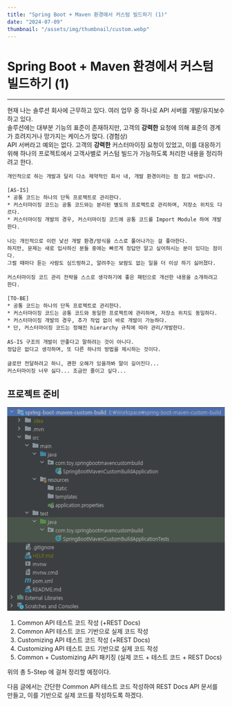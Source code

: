 ```yaml
---
title: "Spring Boot + Maven 환경에서 커스텀 빌드하기 (1)"
date: "2024-07-09"
thumbnail: "/assets/img/thumbnail/custom.webp"
---
```


# Spring Boot + Maven 환경에서 커스텀 빌드하기 (1)
---


현재 나는 솔루션 회사에 근무하고 있다. 여러 업무 중 하나로 API 서버를 개발/유지보수하고 있다.<br>
솔루션에는 대부분 기능의 표준이 존재하지만, 고객의 <b>강력한</b> 요청에 의해 표준의 경계가 흐려지거나 망가지는 케이스가 많다. (경험상)<br>
API 서버라고 예외는 없다. 고객의 <b>강력한</b> 커스터마이징 요청이 있었고, 이를 대응하기 위해 하나의 프로젝트에서 고객사별로 커스텀 빌드가 가능하도록 처리한 내용을 정리하려고 한다.

```
개인적으로 하는 개발과 달리 다소 제약적인 회사 내, 개발 환경이라는 점 참고 바랍니다.

[AS-IS]
* 공통 코드는 하나의 단독 프로젝트로 관리한다.
* 커스터마이징 코드는 공통 코드와는 분리된 별도의 프로젝트로 관리하며, 저장소 위치도 다르다.
* 커스터마이징 개발의 경우, 커스터마이징 코드에 공통 코드를 Import Module 하여 개발한다.

나는 개인적으로 이런 낯선 개발 환경/방식을 스스로 풀어나가는 걸 좋아한다.
하지만, 문제는 새로 입사하신 분들 중에는 빠르게 정답만 알고 싶어하시는 분이 있다는 점이다.
그럴 때마다 듣는 사람도 심드렁하고, 알려주는 보람도 없는 일을 더 이상 하기 싫어졌다.

커스터마이징 코드 관리 전략을 스스로 생각하기에 좋은 패턴으로 개선한 내용을 소개하려고 한다.

[TO-BE]
* 공통 코드는 하나의 단독 프로젝트로 관리한다.
* 커스터마이징 코드는 공통 코드와 동일한 프로젝트에 관리하며, 저장소 위치도 동일하다.
* 커스터마이징 개발의 경우, 추가 작업 없이 바로 개발이 가능하다.
* 단, 커스터마이징 코드는 정해진 hierarchy 규칙에 따라 관리/개발한다.

AS-IS 구조의 개발이 안좋다고 말하려는 것이 아니다.
정답은 없다고 생각하며, 또 다른 하나의 방법을 제시하는 것이다.

글로만 전달하려고 하니, 괜한 오해가 있을까봐 말이 길어진다...
커스터마이징 너무 싫다... 조금만 줄이고 싶다...
```

## 프로젝트 준비
![일반적인 Spring Boot + Maven 프로젝트](/assets/img/pages/maven-custom-build/project-setting.png)
1. Common API 테스트 코드 작성 (+REST Docs)
2. Common API 테스트 코드 기반으로 실제 코드 작성
3. Customizing API 테스트 코드 작성 (+REST Docs)
4. Customizing API 테스트 코드 기반으로 실제 코드 작성
5. Common + Customizing API 패키징 (실제 코드 + 테스트 코드 + REST Docs)

위의 총 5-Step 에 걸쳐 정리할 예정이다.

다음 글에서는 간단한 Common API 테스트 코드 작성하여 REST Docs API 문서를 만들고, 이를 기반으로 실제 코드를 작성하도록 하겠다.